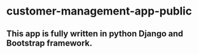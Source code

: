 # customer-management-app-public
## This app is fully written in python Django and Bootstrap framework.
